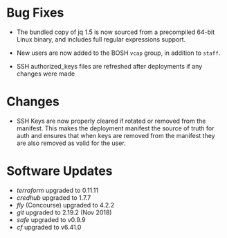 # Bug Fixes

- The bundled copy of jq 1.5 is now sourced from a precompiled
  64-bit Linux binary, and includes full regular expressions
  support.

- New users are now added to the BOSH `vcap` group, in addition to
  `staff`.

- SSH authorized_keys files are refreshed after deployments if any
  changes were made

# Changes

- SSH Keys are now properly cleared if rotated or removed from the manifest. This makes the deployment manifest the source of truth for auth and ensures that when keys are removed from the manifest they are also removed as valid for the user.

# Software Updates

- *terraform* upgraded to 0.11.11
- *credhub* upgraded to 1.7.7
- *fly* (Concourse) upgraded to 4.2.2
- *git* upgraded to 2.19.2 (Nov 2018)
- *safe* upgraded to v0.9.9
- *cf* upgraded to v6.41.0
